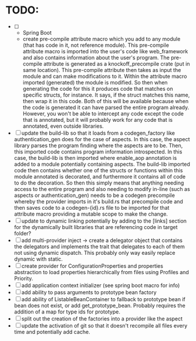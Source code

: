 # TODO:
- [ ] 
  - Spring Boot 
  - create pre-compile attribute macro which you add to any module (that has code in it, not reference module). This pre-compile attribute macro is imported into the user's code like web_framework and also contains information about the user's program. The pre-compile attribute is generated as a knockoff_precompile crate (put in same location). This pre-compile attribute then takes as input the module and can make modifications to it. Within the attribute macro imported (generated) the module is modified. So then when generating the code for this it produces code that matches on specific structs, for instance. It says, if the struct matches this name, then wrap it in this code. Both of this will be available because when the code is generated it can have parsed the entire program already. However, you won't be able to intercept any code except the code that is annotated, but it will probably work for any code that is annotated, even outside libraries. 
- [ ] update the build-lib so that it loads from a codegen_factory like authentication_gen does for the case of aspects. In this case, the aspect library parses the program finding where the aspects are to be. Then, this imported code contains program information introspected. In this case, the build-lib is then imported where enable_aop annotation is added to a module potentially containing aspects. The build-lib imported code then contains whether one of the structs or functions within this module annotated is decorated, and furthermore it contains all of code to do the decoration. So then this simply means that anything needing access to the entire program and also needing to modify in-line (such as aspects or authentication_gen) needs to be a codegen precompile whereby the provider imports in it's build.rs that precompile code and then saves code to a codegen-{id}.rs file to be imported for that attribute macro providing a mutable scope to make the change.
- [ ] update to dynamic linking potentially by adding to the [links] section for the dynamically built libraries that are referencing code in target folder?
- [ ] add multi-provider inject -> create a delegator object that contains the delegators and implements the trait that delegates to each of them not using dynamic dispatch. This probably only way easily replace dynamic with static. 
- [ ] create provider for ConfigurationProperties and properties abstraction to load properties hierarchically from files using Profiles and Priority.
- [ ] add application context initializer (see spring boot macro for info)
- [ ] add ability to pass arguments to prototype bean factory
- [ ] add ability of ListableBeanContainer to fallback to prototype bean if bean does not exist, or add get_prototype_bean. Probably requires the addition of a map for type ids for prototype.
- [ ] split out the creation of the factories into a provider like the aspect
- [ ] update the activation of git so that it doesn't recompile all files every time and potentially add cache.
